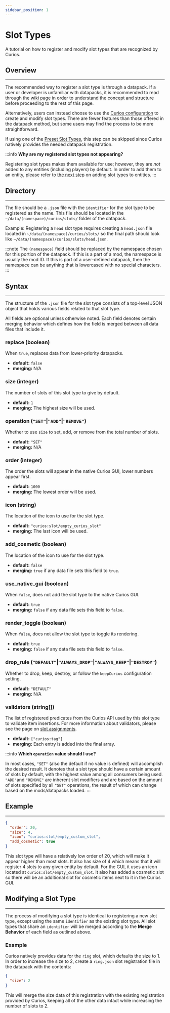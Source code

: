 ```yaml
---
sidebar_position: 1
---
```


# Slot Types

A tutorial on how to register and modify slot types that are recognized by Curios.

## Overview
---
The recommended way to register a slot type is through a datapack. If a user or developer is unfamiliar with datapacks,
it is recommended to read through the [wiki page](https://minecraft.fandom.com/wiki/Data_pack) in order to understand
the concept and structure before proceeding to the rest of this page.

Alternatively, users can instead choose to use the [Curios configuration](../configuration#slot-configuration) to create
and modify slot types. There are fewer features than those offered in the datapack method, but some users may find the
process to be more straightforward.

If using one of the [Preset Slot Types](./preset-slots), this step can be skipped since Curios natively provides the
needed datapack registration.

:::info
**Why are my registered slot types not appearing?**

Registering slot types makes them available for use; however, they are _not_ added to any entities (including players)
by default. In order to add them to an entity, please refer to [the next step](entity-register.md) on adding slot
types to entities.
:::

## Directory
---
The file should be a `.json` file with the `identifier` for the slot type to be registered as the name. This file
should be located in the `~/data/(namespace)/curios/slots/` folder of the datapack.

Example: Registering a `head` slot type requires creating a `head.json` file located in `~/data/(namespace)/curios/slots/`
so the final path should look like `~/data/(namespace)/curios/slots/head.json`.

:::note
The `(namespace)` field should be replaced by the namespace chosen for this portion of the datapack. If this is a part
of a mod, the namespace is usually the mod ID. If this is part of a user-defined datapack, then the namespace can be
anything that is lowercased with no special characters.
:::

## Syntax
---
The structure of the `.json` file for the slot type consists of a top-level JSON object that holds various fields
related to that slot type.

All fields are optional unless otherwise noted. Each field denotes certain merging behavior which defines how the
field is merged between all data files that include it.

### **replace** (boolean)
When `true`, replaces data from lower-priority datapacks.
* **default:** `false`
* **merging:** N/A

### **size** (integer)
The number of slots of this slot type to give by default.
* **default:** `1`
* **merging:** The highest size will be used.

### **operation** (`"SET"`\|`"ADD"`\|`"REMOVE"`)
Whether to use `size` to set, add, or remove from the total number of slots.
* **default:** `"SET"`
* **merging:** N/A

### **order** (integer)
The order the slots will appear in the native Curios GUI, lower numbers appear first.
* **default:** `1000`
* **merging:** The lowest order will be used.

### **icon** (string)
The location of the icon to use for the slot type.
* **default:** `"curios:slot/empty_curios_slot"`
* **merging:** The last icon will be used.

### **add_cosmetic** (boolean)
The location of the icon to use for the slot type.
* **default:** `false`
* **merging:** `true` if any data file sets this field to `true`.

### **use_native_gui** (boolean)
When `false`, does not add the slot type to the native Curios GUI.
* **default:** `true`
* **merging:** `false` if any data file sets this field to `false`.

### **render_toggle** (boolean)
When `false`, does not allow the slot type to toggle its rendering.
* **default:** `true`
* **merging:** `false` if any data file sets this field to `false`.

### **drop_rule** (`"DEFAULT"`\|`"ALWAYS_DROP"`\|`"ALWAYS_KEEP"`\|`"DESTROY"`)
Whether to drop, keep, destroy, or follow the `keepCurios` configuration setting.
* **default:** `"DEFAULT"`
* **merging:** N/A

### **validators** (string[])
The list of registered predicates from the Curios API used by this slot type to validate item insertions. For more
information about validators, please see the page on [slot assignments](../items/assign-slots#validators).
* **default:** `["curios:tag"]`
* **merging:** Each entry is added into the final array.

:::info
**Which `operation` value should I use?**

In most cases, `"SET"` (also the default if no value is defined) will accomplish the desired result. It denotes that a
slot type should have a certain amount of slots by default, with the highest value among all consumers being used.
`"ADD"`and `"REMOVE"` are inherent slot modifiers and are based on the amount of slots specified by all `"SET"`
operations, the result of which can change based on the mods/datapacks loaded.
:::

## Example
---
```json
{
  "order": 20,
  "size": 4,
  "icon": "curios:slot/empty_custom_slot",
  "add_cosmetic": true
}
```
This slot type will have a relatively low order of 20, which will make it appear higher than most slots. It also has
size of 4 which means that it will register 4 slots to any given entity by default. For the GUI, it uses an icon
located at `curios:slot/empty_custom_slot`. It also has added a cosmetic slot so there will be an additional slot for
cosmetic items next to it in the Curios GUI.

## Modifying a Slot Type
---
The process of modifying a slot type is identical to registering a new slot type, except using the same `identifier` as
the existing slot type. All slot types that share an `identifier` will be merged according to the **Merge Behavior** of
each field as outlined above.

### Example
Curios natively provides data for the `ring` slot, which defaults the size to 1. In order to increase the size to 2,
create a `ring.json` slot registration file in the datapack with the contents:
```json
{
  "size": 2
}
```
This will merge the size data of this registration with the existing registration provided by Curios, keeping all of the
other data intact while increasing the number of slots to 2.
  